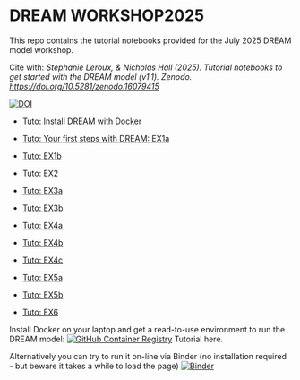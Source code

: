 # DREAM WORKSHOP2025

This repo contains the tutorial notebooks provided for the July 2025 DREAM model workshop.

Cite with: _Stephanie Leroux, & Nicholas Hall (2025). Tutorial notebooks to get started with the DREAM model (v1.1). Zenodo. https://doi.org/10.5281/zenodo.16079415_ 

[![DOI](https://zenodo.org/badge/1015640526.svg)](https://doi.org/10.5281/zenodo.16079162)

* [Tuto: Install DREAM with Docker](2025-07-15_Start-Docker-participants.md)

* [Tuto: Your first steps with DREAM: EX1a](2025-07-15_workshop-EX1a.ipynb)
* [Tuto: EX1b](2025-07-15_workshop-EX1b.ipynb)
* [Tuto: EX2](2025-07-15_workshop-EX2.ipynb)
* [Tuto: EX3a](2025-07-15_workshop-EX3a.ipynb)
* [Tuto: EX3b](2025-07-15_workshop-EX3b.ipynb)
* [Tuto: EX4a](2025-07-15_workshop-EX4a.ipynb)
* [Tuto: EX4b](2025-07-15_workshop-EX4b.ipynb)
* [Tuto: EX4c](2025-07-15_workshop-EX4c.ipynb)
* [Tuto: EX5a](2025-07-15_workshop-EX5a.ipynb)
* [Tuto: EX5b](2025-07-15_workshop-EX5b.ipynb)
* [Tuto: EX6](2025-07-15_workshop-EX6.ipynb)


Install Docker on your laptop and get a read-to-use environment to run the DREAM model:
[![GitHub Container Registry](https://img.shields.io/badge/GHCR-dreamgcm--env-blue?logo=github&logoColor=white)](https://github.com/dream-gcm/dream-docker/pkgs/container/dreamgcm-env)
Tutorial here.

Alternatively you can try to run it on-line via Binder (no installation required - but beware it takes a while to load the page)
[![Binder](https://mybinder.org/badge_logo.svg)](https://mybinder.org/v2/gh/dream-gcm/workshop-notebooks-2025/main?urlpath=lab)

